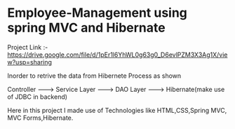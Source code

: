# Employee-Management using spring MVC and Hibernate


Project Link :- https://drive.google.com/file/d/1pEr1l6YhWL0g63g0_D6evlPZM3X3Ag1X/view?usp=sharing


Inorder to retrive the data from Hibernete Process as shown


Controller --->    Service Layer  --->  DAO Layer    ---> Hibernate(make use of JDBC in backend)



Here in this project I made use of Technologies like HTML,CSS,Spring MVC, MVC Forms,Hibernate.
